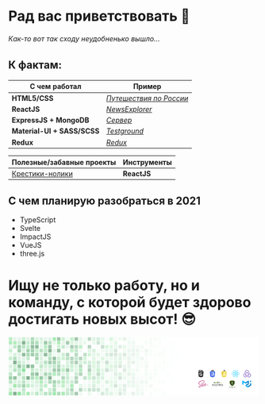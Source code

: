 # Рад вас приветствовать 👋
###### Как-то вот так сходу неудобненько вышло...
## К фактам:

С чем работал | Пример
------------|------------
**HTML5/CSS** | [*Путешествия по России*](https://sh4n-oldone.github.io/russian-travel/index.html)
**ReactJS** | [*NewsExplorer*](https://alpavlov.students.nomoreparties.space/) 
**ExpressJS + MongoDB** | [*Сервер*](https://api.alpavlov.students.nomoreparties.space/)
**Material-UI + SASS/SCSS** | [*Testground*](https://sh4n-oldone.github.io/material-ui/)
**Redux** | [*Redux*](https://sh4n-oldone.github.io/panda-react-less/)

Полезные/забавные проекты | Инструменты
------------|------------
[Крестики-нолики](https://sh4n-oldone.github.io/tic-tac-toe/) | **ReactJS**

## С чем планирую разобраться в 2021
* TypeScript
* Svelte
* ImpactJS
* VueJS
* three.js
# Ищу не только работу, но и команду, с которой будет здорово достигать новых высот! :sunglasses:

<img align='center' src='.\images\Shan_Git_002.gif'>